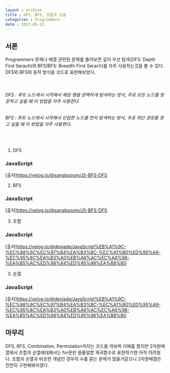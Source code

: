 ```yaml
---
layout : archive
title : DFS, BFS, 조합과 순열
categories : Programmers
date : 2022-05-12
---
```

## 서론

Programmers 문제나 배열 관련된 문제를 풀어보면 깊이 우선 탐색(DFS: Depth First Serach)와 BFS(BFS: Breadth First Serach)를 자주 사용하는것을 볼 수 있다. DFS와 BFS와 동작 방식을 코드로 표현해보았다. 

<br>

###### DFS : 루트 노드에서 시작해서 해당 행을 완벽하게 탐색하는 방식, 주로 모든 노드를 방문하고 싶을 때 이 방법을 자주 사용한다.<br>

###### BFS : 루트 노드에서 시작해서 인접한 노드를 먼저 탐색하는 방식, 주로 최단 경로를 찾고 싶을 때 이 방법을 자주 사용한다. <br>

<br>


1. DFS <br>

### JavaScript

<script src="https://gist.github.com/kwontaehoon/f44ba5d8310726c7cfadf11d8e8fa371.js"></script>

[출처]https://velog.io/@sangbooom/JS-BFS-DFS

2. BFS <br>

### JavaScript

<script src="https://gist.github.com/kwontaehoon/e884115600b62098459987d6483687c4.js"></script>

[출처]https://velog.io/@sangbooom/JS-BFS-DFS

3. 조합 <br>

### JavaScript

<script src="https://gist.github.com/kwontaehoon/bb37e5f61b4d5f8a18108ba02e49de24.js"></script>

[출처]https://velog.io/@devjade/JavaScript%EB%A1%9C-%EC%88%9C%EC%97%B4%EA%B3%BC-%EC%A1%B0%ED%95%A9-%EC%95%8C%EA%B3%A0%EB%A6%AC%EC%A6%98-%EA%B5%AC%ED%98%84%ED%95%98%EA%B8%B0

3. 순열 <br>

### JavaScript

<script src="https://gist.github.com/kwontaehoon/0e98be199351cbba3a42f39b2f134c87.js"></script>

[출처]https://velog.io/@devjade/JavaScript%EB%A1%9C-%EC%88%9C%EC%97%B4%EA%B3%BC-%EC%A1%B0%ED%95%A9-%EC%95%8C%EA%B3%A0%EB%A6%AC%EC%A6%98-%EA%B5%AC%ED%98%84%ED%95%98%EA%B8%B0

## 마무리

DFS, BFS, Combination, Permutation까지는 코드를 까보며 이해를 했지만 2차원배열에서 조합과 순열에대해서는 for문만 쓸줄알뿐 재귀함수로 표현하기엔 아직 어려웠다. 조합과 순열과 비슷한 개념인 경우의 수를 묻는 문제가 많을거같으니 2차원배열은 천천히 구현해봐야겠다.





